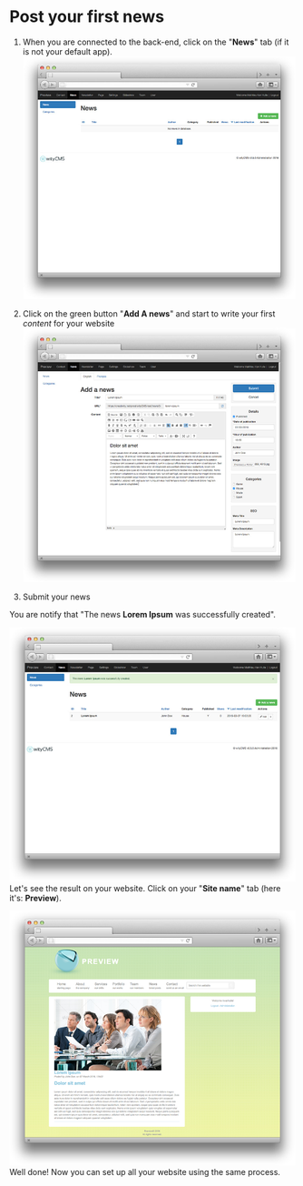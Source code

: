 # Post your first news

1. When you are connected to the back-end, click on the "**News**" tab (if it is not your default app). 
![](post-news-01.png)

2. Click on the green button "**Add A news**" and start to write your first *content* for your website
![](post-news-02.png)

3.  Submit your news

You are notify that "The news **Lorem Ipsum** was successfully created".

![](post-news-03.png)
Let's see the result on your website.
Click on your "**Site name**" tab (here it's: **Preview**).

![](post-news-04.png)
Well done! Now you can set up all your website using the same process. 